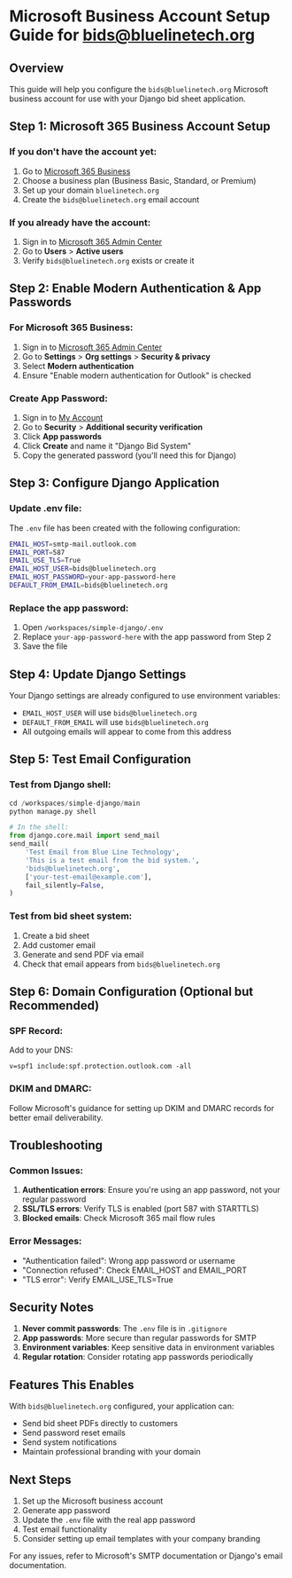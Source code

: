 # Microsoft Business Account Setup Guide for bids@bluelinetech.org

## Overview
This guide will help you configure the `bids@bluelinetech.org` Microsoft business account for use with your Django bid sheet application.

## Step 1: Microsoft 365 Business Account Setup

### If you don't have the account yet:
1. Go to [Microsoft 365 Business](https://www.microsoft.com/microsoft-365/business)
2. Choose a business plan (Business Basic, Standard, or Premium)
3. Set up your domain `bluelinetech.org`
4. Create the `bids@bluelinetech.org` email account

### If you already have the account:
1. Sign in to [Microsoft 365 Admin Center](https://admin.microsoft.com)
2. Go to **Users** > **Active users**
3. Verify `bids@bluelinetech.org` exists or create it

## Step 2: Enable Modern Authentication & App Passwords

### For Microsoft 365 Business:
1. Sign in to [Microsoft 365 Admin Center](https://admin.microsoft.com)
2. Go to **Settings** > **Org settings** > **Security & privacy**
3. Select **Modern authentication**
4. Ensure "Enable modern authentication for Outlook" is checked

### Create App Password:
1. Sign in to [My Account](https://myaccount.microsoft.com)
2. Go to **Security** > **Additional security verification**
3. Click **App passwords**
4. Click **Create** and name it "Django Bid System"
5. Copy the generated password (you'll need this for Django)

## Step 3: Configure Django Application

### Update .env file:
The `.env` file has been created with the following configuration:
```bash
EMAIL_HOST=smtp-mail.outlook.com
EMAIL_PORT=587
EMAIL_USE_TLS=True
EMAIL_HOST_USER=bids@bluelinetech.org
EMAIL_HOST_PASSWORD=your-app-password-here
DEFAULT_FROM_EMAIL=bids@bluelinetech.org
```

### Replace the app password:
1. Open `/workspaces/simple-django/.env`
2. Replace `your-app-password-here` with the app password from Step 2
3. Save the file

## Step 4: Update Django Settings

Your Django settings are already configured to use environment variables:
- `EMAIL_HOST_USER` will use `bids@bluelinetech.org`
- `DEFAULT_FROM_EMAIL` will use `bids@bluelinetech.org`
- All outgoing emails will appear to come from this address

## Step 5: Test Email Configuration

### Test from Django shell:
```python
cd /workspaces/simple-django/main
python manage.py shell

# In the shell:
from django.core.mail import send_mail
send_mail(
    'Test Email from Blue Line Technology',
    'This is a test email from the bid system.',
    'bids@bluelinetech.org',
    ['your-test-email@example.com'],
    fail_silently=False,
)
```

### Test from bid sheet system:
1. Create a bid sheet
2. Add customer email
3. Generate and send PDF via email
4. Check that email appears from `bids@bluelinetech.org`

## Step 6: Domain Configuration (Optional but Recommended)

### SPF Record:
Add to your DNS:
```
v=spf1 include:spf.protection.outlook.com -all
```

### DKIM and DMARC:
Follow Microsoft's guidance for setting up DKIM and DMARC records for better email deliverability.

## Troubleshooting

### Common Issues:
1. **Authentication errors**: Ensure you're using an app password, not your regular password
2. **SSL/TLS errors**: Verify TLS is enabled (port 587 with STARTTLS)
3. **Blocked emails**: Check Microsoft 365 mail flow rules

### Error Messages:
- "Authentication failed": Wrong app password or username
- "Connection refused": Check EMAIL_HOST and EMAIL_PORT
- "TLS error": Verify EMAIL_USE_TLS=True

## Security Notes

1. **Never commit passwords**: The `.env` file is in `.gitignore`
2. **App passwords**: More secure than regular passwords for SMTP
3. **Environment variables**: Keep sensitive data in environment variables
4. **Regular rotation**: Consider rotating app passwords periodically

## Features This Enables

With `bids@bluelinetech.org` configured, your application can:
- Send bid sheet PDFs directly to customers
- Send password reset emails
- Send system notifications
- Maintain professional branding with your domain

## Next Steps

1. Set up the Microsoft business account
2. Generate app password
3. Update the `.env` file with the real app password
4. Test email functionality
5. Consider setting up email templates with your company branding

For any issues, refer to Microsoft's SMTP documentation or Django's email documentation.

